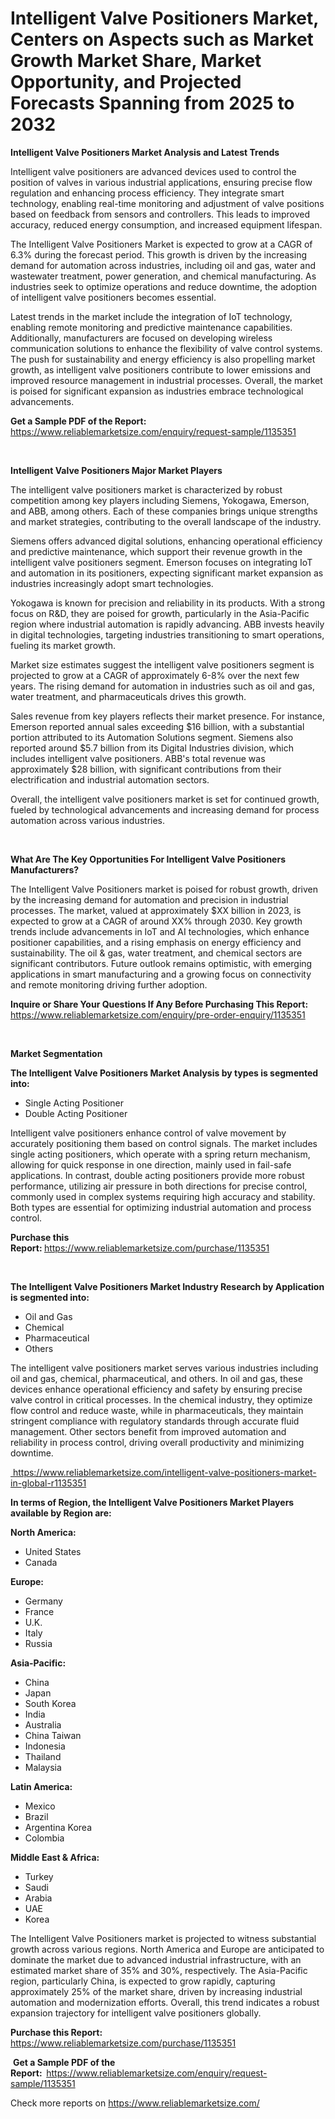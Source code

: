 <p><h1>Intelligent Valve Positioners Market, Centers on Aspects such as Market Growth Market Share, Market Opportunity, and Projected Forecasts Spanning from 2025 to 2032</h1></p><p><strong>Intelligent Valve Positioners Market Analysis and Latest Trends</strong></p>
<p><p>Intelligent valve positioners are advanced devices used to control the position of valves in various industrial applications, ensuring precise flow regulation and enhancing process efficiency. They integrate smart technology, enabling real-time monitoring and adjustment of valve positions based on feedback from sensors and controllers. This leads to improved accuracy, reduced energy consumption, and increased equipment lifespan.</p><p>The Intelligent Valve Positioners Market is expected to grow at a CAGR of 6.3% during the forecast period. This growth is driven by the increasing demand for automation across industries, including oil and gas, water and wastewater treatment, power generation, and chemical manufacturing. As industries seek to optimize operations and reduce downtime, the adoption of intelligent valve positioners becomes essential. </p><p>Latest trends in the market include the integration of IoT technology, enabling remote monitoring and predictive maintenance capabilities. Additionally, manufacturers are focused on developing wireless communication solutions to enhance the flexibility of valve control systems. The push for sustainability and energy efficiency is also propelling market growth, as intelligent valve positioners contribute to lower emissions and improved resource management in industrial processes. Overall, the market is poised for significant expansion as industries embrace technological advancements.</p></p>
<p><strong>Get a Sample PDF of the Report:&nbsp;</strong> <a href="https://www.reliablemarketsize.com/enquiry/request-sample/1135351?utm_campaign=3572&utm_medium=2&utm_source=Github&utm_content=ia&utm_term=25032025&utm_id=intelligent-valve-positioners">https://www.reliablemarketsize.com/enquiry/request-sample/1135351</a></p>
<p>&nbsp;</p>
<p><strong>Intelligent Valve Positioners Major Market Players</strong></p>
<p><p>The intelligent valve positioners market is characterized by robust competition among key players including Siemens, Yokogawa, Emerson, and ABB, among others. Each of these companies brings unique strengths and market strategies, contributing to the overall landscape of the industry.</p><p>Siemens offers advanced digital solutions, enhancing operational efficiency and predictive maintenance, which support their revenue growth in the intelligent valve positioners segment. Emerson focuses on integrating IoT and automation in its positioners, expecting significant market expansion as industries increasingly adopt smart technologies.</p><p>Yokogawa is known for precision and reliability in its products. With a strong focus on R&D, they are poised for growth, particularly in the Asia-Pacific region where industrial automation is rapidly advancing. ABB invests heavily in digital technologies, targeting industries transitioning to smart operations, fueling its market growth.</p><p>Market size estimates suggest the intelligent valve positioners segment is projected to grow at a CAGR of approximately 6-8% over the next few years. The rising demand for automation in industries such as oil and gas, water treatment, and pharmaceuticals drives this growth.</p><p>Sales revenue from key players reflects their market presence. For instance, Emerson reported annual sales exceeding $16 billion, with a substantial portion attributed to its Automation Solutions segment. Siemens also reported around $5.7 billion from its Digital Industries division, which includes intelligent valve positioners. ABB's total revenue was approximately $28 billion, with significant contributions from their electrification and industrial automation sectors. </p><p>Overall, the intelligent valve positioners market is set for continued growth, fueled by technological advancements and increasing demand for process automation across various industries.</p></p>
<p>&nbsp;</p>
<p><strong>What Are The Key Opportunities For Intelligent Valve Positioners Manufacturers?</strong></p>
<p><p>The Intelligent Valve Positioners market is poised for robust growth, driven by the increasing demand for automation and precision in industrial processes. The market, valued at approximately $XX billion in 2023, is expected to grow at a CAGR of around XX% through 2030. Key growth trends include advancements in IoT and AI technologies, which enhance positioner capabilities, and a rising emphasis on energy efficiency and sustainability. The oil & gas, water treatment, and chemical sectors are significant contributors. Future outlook remains optimistic, with emerging applications in smart manufacturing and a growing focus on connectivity and remote monitoring driving further adoption.</p></p>
<p><strong>Inquire or Share Your Questions If Any Before Purchasing This Report:</strong> <a href="https://www.reliablemarketsize.com/enquiry/pre-order-enquiry/1135351?utm_campaign=3572&utm_medium=2&utm_source=Github&utm_content=ia&utm_term=25032025&utm_id=intelligent-valve-positioners">https://www.reliablemarketsize.com/enquiry/pre-order-enquiry/1135351</a></p>
<p>&nbsp;</p>
<p><strong>Market Segmentation</strong></p>
<p><strong>The Intelligent Valve Positioners Market Analysis by types is segmented into:</strong></p>
<p><ul><li>Single Acting Positioner</li><li>Double Acting Positioner</li></ul></p>
<p><p>Intelligent valve positioners enhance control of valve movement by accurately positioning them based on control signals. The market includes single acting positioners, which operate with a spring return mechanism, allowing for quick response in one direction, mainly used in fail-safe applications. In contrast, double acting positioners provide more robust performance, utilizing air pressure in both directions for precise control, commonly used in complex systems requiring high accuracy and stability. Both types are essential for optimizing industrial automation and process control.</p></p>
<p><strong>Purchase this Report:&nbsp;</strong><a href="https://www.reliablemarketsize.com/purchase/1135351?utm_campaign=3572&utm_medium=2&utm_source=Github&utm_content=ia&utm_term=25032025&utm_id=intelligent-valve-positioners">https://www.reliablemarketsize.com/purchase/1135351</a></p>
<p>&nbsp;</p>
<p><strong>The Intelligent Valve Positioners Market Industry Research by Application is segmented into:</strong></p>
<p><ul><li>Oil and Gas</li><li>Chemical</li><li>Pharmaceutical</li><li>Others</li></ul></p>
<p><p>The intelligent valve positioners market serves various industries including oil and gas, chemical, pharmaceutical, and others. In oil and gas, these devices enhance operational efficiency and safety by ensuring precise valve control in critical processes. In the chemical industry, they optimize flow control and reduce waste, while in pharmaceuticals, they maintain stringent compliance with regulatory standards through accurate fluid management. Other sectors benefit from improved automation and reliability in process control, driving overall productivity and minimizing downtime.</p></p>
<p><a href="https://www.reliablemarketsize.com/intelligent-valve-positioners-market-in-global-r1135351?utm_campaign=3572&utm_medium=2&utm_source=Github&utm_content=ia&utm_term=25032025&utm_id=intelligent-valve-positioners">&nbsp;https://www.reliablemarketsize.com/intelligent-valve-positioners-market-in-global-r1135351</a></p>
<p><strong>In terms of Region, the Intelligent Valve Positioners Market Players available by Region are:</strong></p>
<p>
    <p> <strong> North America: </strong>
        <ul>
            <li>United States</li>
            <li>Canada</li>
        </ul>
        </p> 
    <p> <strong> Europe: </strong>
        <ul>
            <li>Germany</li>
            <li>France</li>
            <li>U.K.</li>
            <li>Italy</li>
            <li>Russia</li>
        </ul>
        </p> 
    <p> <strong> Asia-Pacific: </strong>
        <ul>
            <li>China</li>
            <li>Japan</li>
            <li>South Korea</li>
            <li>India</li>
            <li>Australia</li>
            <li>China Taiwan</li>
            <li>Indonesia</li>
            <li>Thailand</li>
            <li>Malaysia</li>
        </ul>
        </p> 
    <p> <strong> Latin America: </strong>
        <ul>
            <li>Mexico</li>
            <li>Brazil</li>
            <li>Argentina Korea</li>
            <li>Colombia</li>
        </ul>
        </p> 
    <p> <strong> Middle East & Africa: </strong>
        <ul>
            <li>Turkey</li>
            <li>Saudi</li>
            <li>Arabia</li>
            <li>UAE</li>
            <li>Korea</li>
        </ul>
    </p>
    </p>
<p><p>The Intelligent Valve Positioners market is projected to witness substantial growth across various regions. North America and Europe are anticipated to dominate the market due to advanced industrial infrastructure, with an estimated market share of 35% and 30%, respectively. The Asia-Pacific region, particularly China, is expected to grow rapidly, capturing approximately 25% of the market share, driven by increasing industrial automation and modernization efforts. Overall, this trend indicates a robust expansion trajectory for intelligent valve positioners globally.</p></p>
<p><strong>Purchase this Report: </strong><a href="https://www.reliablemarketsize.com/purchase/1135351?utm_campaign=3572&utm_medium=2&utm_source=Github&utm_content=ia&utm_term=25032025&utm_id=intelligent-valve-positioners">https://www.reliablemarketsize.com/purchase/1135351</a></p>
<p>&nbsp;<strong>Get a Sample PDF of the Report:&nbsp;&nbsp;</strong><a href="https://www.reliablemarketsize.com/enquiry/request-sample/1135351?utm_campaign=3572&utm_medium=2&utm_source=Github&utm_content=ia&utm_term=25032025&utm_id=intelligent-valve-positioners">https://www.reliablemarketsize.com/enquiry/request-sample/1135351</a></p>
<p><strong></strong></p>
<p>Check more reports on <a href="https://www.reliablemarketsize.com/?utm_campaign=3572&utm_medium=2&utm_source=Github&utm_content=ia&utm_term=25032025&utm_id=intelligent-valve-positioners">https://www.reliablemarketsize.com/</a></p>